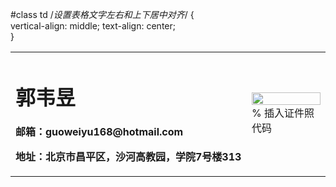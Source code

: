 #class td /*设置表格文字左右和上下居中对齐*/ 
{  
    vertical-align: middle;
    text-align: center;  
}

<table border="0">
  <tr>
    <td width="75%";id="class" align="center" style= "margin: 0cm 0cm 0pt; text-align: left">
      <h1>郭韦昱</h1>
      <p><b>邮箱：guoweiyu168@hotmail.com</b></p>
      <p><b>地址：北京市昌平区，沙河高教园，学院7号楼313</b></p>
    </td>
    <td width="25%">
      <img src="/zhengjianzhao.jpg" width="100%">      % 插入证件照代码
    </td>
  </tr>
</table>
